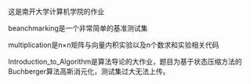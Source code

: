 这是南开大学计算机学院的作业

beanchmarking是一个非常简单的基准测试集

multiplication是n×n矩阵与向量内积实验以及n个数求和实验相关代码

Introduction_to_Algorithm是算法导论的大作业，题目为基于状态压缩方法的Buchberger算法高斯消元化，测试集过大无法上传。
